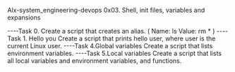 Alx-system_engineering-devops
0x03. Shell, init files, variables and expansions

----Task 0. <o> 
Create a script that creates an alias. (
    Name: ls
    Value: rm *
)
----Task 1. Hello you
Create a script that prints hello user, where user is the current Linux user.
----Task 4.Global variables 
Create a script that lists environment variables.
----Task 5.Local variables 
Create a script that lists all local variables and environment variables, and functions.
 

